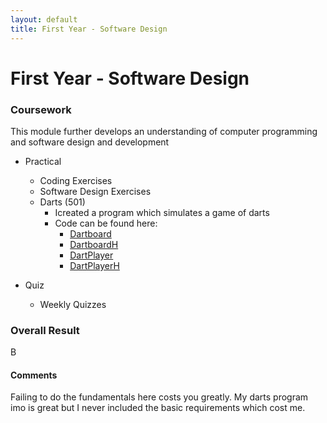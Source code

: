 ```yaml
---
layout: default
title: First Year - Software Design
---
```


# First Year - Software Design



### Coursework
This module further develops an understanding of computer programming and software design and development   
- Practical
    - Coding Exercises
    - Software Design Exercises
    - Darts (501)
        - Icreated a program which simulates a game of darts
        - Code can be found here:
            - [Dartboard](dartboard.cpp) 
            - [DartboardH](dartboard.h)
            - [DartPlayer](dartPlayer.cpp)
            - [DartPlayerH](dartplayer.h)


- Quiz 
    - Weekly Quizzes


### Overall Result 

B

#### Comments
Failing to do the fundamentals here costs you greatly. My darts program imo is great but I never included the basic requirements which cost me. 